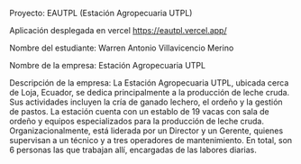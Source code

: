 Proyecto: EAUTPL (Estación Agropecuaria UTPL)

Aplicación desplegada en vercel https://eautpl.vercel.app/

Nombre del estudiante: Warren Antonio Villavicencio Merino

Nombre de la empresa: Estación Agropecuaria UTPL

Descripción de la empresa: La Estación Agropecuaria UTPL, ubicada cerca de Loja, Ecuador, se dedica principalmente a la producción de leche cruda. Sus actividades incluyen la cría de ganado lechero, el ordeño y la gestión de pastos. La estación cuenta con un establo de 19 vacas con sala de ordeño y equipos especializados para la producción de leche cruda. Organizacionalmente, está liderada por un Director y un Gerente, quienes supervisan a un técnico y a tres operadores de mantenimiento. En total, son 6 personas las que trabajan allí, encargadas de las labores diarias.
